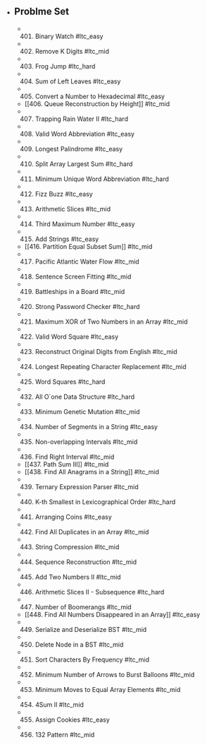 - ## Problme Set
	- 401. Binary Watch #ltc_easy
	- 402. Remove K Digits #ltc_mid
	- 403. Frog Jump #ltc_hard
	- 404. Sum of Left Leaves #ltc_easy
	- 405. Convert a Number to Hexadecimal #ltc_easy
	- [[406. Queue Reconstruction by Height]] #ltc_mid
	- 407. Trapping Rain Water II #ltc_hard
	- 408. Valid Word Abbreviation #ltc_easy
	- 409. Longest Palindrome #ltc_easy
	- 410. Split Array Largest Sum #ltc_hard
	- 411. Minimum Unique Word Abbreviation #ltc_hard
	- 412. Fizz Buzz #ltc_easy
	- 413. Arithmetic Slices #ltc_mid
	- 414. Third Maximum Number #ltc_easy
	- 415. Add Strings #ltc_easy
	- [[416. Partition Equal Subset Sum]] #ltc_mid
	- 417. Pacific Atlantic Water Flow #ltc_mid
	- 418. Sentence Screen Fitting #ltc_mid
	- 419. Battleships in a Board #ltc_mid
	- 420. Strong Password Checker #ltc_hard
	- 421. Maximum XOR of Two Numbers in an Array #ltc_mid
	- 422. Valid Word Square #ltc_easy
	- 423. Reconstruct Original Digits from English #ltc_mid
	- 424. Longest Repeating Character Replacement #ltc_mid
	- 425. Word Squares #ltc_hard
	- 432. All O`one Data Structure #ltc_hard
	- 433. Minimum Genetic Mutation #ltc_mid
	- 434. Number of Segments in a String #ltc_easy
	- 435. Non-overlapping Intervals #ltc_mid
	- 436. Find Right Interval #ltc_mid
	- [[437. Path Sum III]] #ltc_mid
	- [[438. Find All Anagrams in a String]] #ltc_mid
	- 439. Ternary Expression Parser #ltc_mid
	- 440. K-th Smallest in Lexicographical Order #ltc_hard
	- 441. Arranging Coins #ltc_easy
	- 442. Find All Duplicates in an Array #ltc_mid
	- 443. String Compression #ltc_mid
	- 444. Sequence Reconstruction #ltc_mid
	- 445. Add Two Numbers II #ltc_mid
	- 446. Arithmetic Slices II - Subsequence #ltc_hard
	- 447. Number of Boomerangs #ltc_mid
	- [[448. Find All Numbers Disappeared in an Array]] #ltc_easy
	- 449. Serialize and Deserialize BST #ltc_mid
	- 450. Delete Node in a BST #ltc_mid
	- 451. Sort Characters By Frequency #ltc_mid
	- 452. Minimum Number of Arrows to Burst Balloons #ltc_mid
	- 453. Minimum Moves to Equal Array Elements #ltc_mid
	- 454. 4Sum II #ltc_mid
	- 455. Assign Cookies #ltc_easy
	- 456. 132 Pattern #ltc_mid